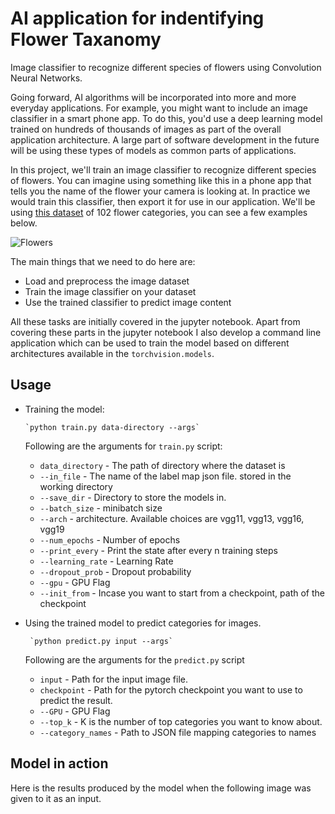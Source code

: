 # AI application for indentifying Flower Taxanomy

Image classifier to recognize different species of flowers using Convolution Neural Networks.

Going forward, AI algorithms will be incorporated into more and more everyday applications. For example, you might want to include an image classifier in a smart phone app. To do this, you'd use a deep learning model trained on hundreds of thousands of images as part of the overall application architecture. A large part of software development in the future will be using these types of models as common parts of applications.

In this project, we'll train an image classifier to recognize different species of flowers. You can imagine using something like this in a phone app that tells you the name of the flower your camera is looking at. In practice we would train this classifier, then export it for use in our application. We'll be using [this dataset](http://www.robots.ox.ac.uk/~vgg/data/flowers/102/index.html) of 102 flower categories, you can see a few examples below. 


![Flowers](https://raw.githubusercontent.com/rtspeaks360/flower-taxonomy/master/assets/Flowers.png)

The main things that we need to do here are:

* Load and preprocess the image dataset
* Train the image classifier on your dataset
* Use the trained classifier to predict image content

All these tasks are initially covered in the jupyter notebook. Apart from covering these parts in the jupyter notebook I also develop a command line application which can be used to train the model based on different architectures available in the `torchvision.models`. 

## Usage

* Training the model:

      `python train.py data-directory --args`

  Following are the arguments for `train.py` script:
  
  * `data_directory` - The path of directory where the dataset is
  * `--in_file` -  The name of the label map json file. stored in the working directory
  * `--save_dir` - Directory to store the models in.
  * `--batch_size` - minibatch size
  * `--arch` - architecture. Available choices are vgg11, vgg13, vgg16, vgg19
  * `--num_epochs` - Number of epochs
  * `--print_every` - Print the state after every n training steps
  * `--learning_rate` - Learning Rate
  * `--dropout_prob` - Dropout probability
  * `--gpu` - GPU Flag
  * `--init_from` - Incase you want to start from a checkpoint, path of the checkpoint

* Using the trained model to predict categories for images.

       `python predict.py input --args`
  
  Following are the arguments for the `predict.py` script
  
  * `input` - Path for the input image file.
  * `checkpoint` -  Path for the pytorch checkpoint you want to use to predict the result.
  * `--GPU` - GPU Flag
  * `--top_k` - K is the number of top categories you want to know about.
  * `--category_names` - Path to JSON file mapping categories to names
  
## Model in action

Here is the results produced by the model when the following image was given to it as an input.



